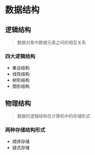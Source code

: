 # 数据结构

## 逻辑结构

> 数据对象中数据元素之间的相互关系

### 四大逻辑结构

* 集合结构
* 线性结构
* 树形结构
* 图形结构

## 物理结构

> 数据的逻辑结构在计算机中的存储形式

### 两种存储结构形式

* 顺序存储
* 链式存储

